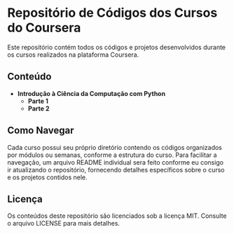 # Repositório de Códigos dos Cursos do Coursera

Este repositório contém todos os códigos e projetos desenvolvidos durante os cursos realizados na plataforma Coursera.

## Conteúdo
- **Introdução à Ciência da Computação com Python**
  - **Parte 1**
  - **Parte 2**

 ## Como Navegar
Cada curso possui seu próprio diretório contendo os códigos organizados por módulos ou semanas, conforme a estrutura do curso. Para facilitar a navegação, um arquivo 
README individual sera feito conforme eu consigo ir atualizando o repositório, fornecendo detalhes específicos sobre o curso e os projetos contidos nele.

## Licença
Os conteúdos deste repositório são licenciados sob a licença MIT. Consulte o arquivo LICENSE para mais detalhes.
